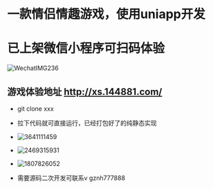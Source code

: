 # 一款情侣情趣游戏，使用uniapp开发 #
# 已上架微信小程序可扫码体验 #
![WechatIMG236](https://github.com/user-attachments/assets/05ce7b49-e468-4019-84ce-1637252fe0ea)




## 游戏体验地址 http://xs.144881.com/ ##

+ git clone xxx
  
+ 拉下代码就可直接运行，已经打包好了的纯静态实现

+ ![3641111459](https://github.com/lllbbbmmm/fei/assets/48704531/6301b350-23ce-40f5-84a3-18317ff8d52e) 
+ ![2469315931](https://github.com/lllbbbmmm/fei/assets/48704531/63379de0-fbdb-4d3d-8ca5-fb4e3cac55e3) 
+ ![1807826052](https://github.com/lllbbbmmm/fei/assets/48704531/ed7cc3e2-0953-41a6-a2f8-c2e532b962ae) 


+ 需要源码二次开发可联系v gznh777888
